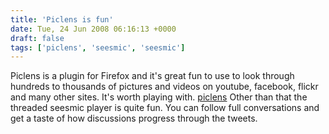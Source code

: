 ```yaml
---
title: 'Piclens is fun'
date: Tue, 24 Jun 2008 06:16:13 +0000
draft: false
tags: ['piclens', 'seesmic', 'seesmic']
---
```


Piclens is a plugin for Firefox and it's great fun to use to look through hundreds to thousands of pictures and videos on youtube, facebook, flickr and many other sites. It's worth playing with. [piclens](http://www.piclens.com/welcome/firefox-welcome_16.php?v=1.7.0.3459) Other than that the threaded seesmic player is quite fun. You can follow full conversations and get a taste of how discussions progress through the tweets.